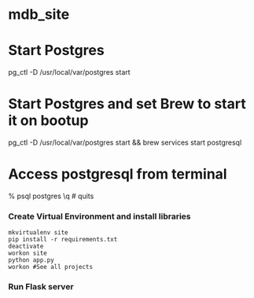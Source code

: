 # mdb_site

# Start Postgres
pg_ctl -D /usr/local/var/postgres start
# Start Postgres and set Brew to start it on bootup
pg_ctl -D /usr/local/var/postgres start && brew services start postgresql

# Access postgresql from terminal
% psql postgres
\q # quits

### Create Virtual Environment and install libraries
```
mkvirtualenv site
pip install -r requirements.txt
deactivate
workon site
python app.py
workon #See all projects
```

### Run Flask server
